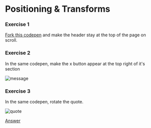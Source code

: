 # Positioning & Transforms

### Exercise 1

[Fork this codepen](https://codepen.io/devmeexamples/pen/eYJgExa) and make the header stay at the top of the page on scroll.

### Exercise 2

In the same codepen, make the x button appear at the top right of it's section

![message](message.png)

### Exercise 3

In the same codepen, rotate the quote.

![quote](quote.png)

[Answer](https://codepen.io/devmeexamples/pen/abdpyMz)